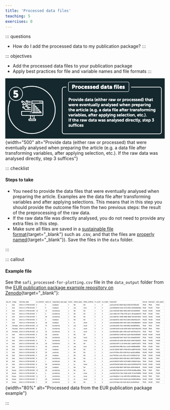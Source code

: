 ```yaml
---
title: 'Processed data files'
teaching: 5
exercises: 0
---
```


::: questions
-   How do I add the processed data to my publication package?
:::

::: objectives
-   Add the processed data files to your publication package
-   Apply best practices for file and variable names and file formats
:::


![[Infographic](https://doi.org/10.5281/zenodo.7575566) snippet: Provide data (either raw or processed) that were eventually analysed when preparing the article (e.g. a data file after transforming variables, after applying selection, etc.). If the raw data was analysed directly, step 3 suffices](fig/05_processed-data.png){width="500" alt="Provide data (either raw or processed) that were eventually analysed when preparing the article (e.g. a data file after transforming variables, after applying selection, etc.). If the raw data was analysed directly, step 3 suffices"}

::: checklist
#### Steps to take

-   You need to provide the data files that were eventually analysed when preparing the article.
Examples  are the data file after transforming variables and after applying selections. 
This means that in this step you should provide the outcome file from the two previous steps: the result of the preprocessing of the raw data.
-   If the raw data file was directly analysed, you do not need to provide any extra files in this step.
-   Make sure all files are saved in a [sustainable file format](https://dans.knaw.nl/en/file-formats/){target="_blank"} such as .csv, and that the files are [properly named](https://doi.org/10.5281/zenodo.7551576){target="_blank"}). Save the files in the `data` folder.

:::

::: callout
#### Example file

See the `safi_processed-for-plotting.csv` file in the `data_output` folder from the [EUR publication package example repository on Zenodo](https://doi.org/10.5281/zenodo.7956600){target="_blank"}:

![Figure: Processed data from the EUR publication package example](fig/05_processed-data-example.png){width="80%" alt="Processed data from the EUR publication package example"}

:::

